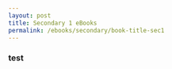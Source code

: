 ```yaml
---
layout: post
title: Secondary 1 eBooks
permalink: /ebooks/secondary/book-title-sec1
---
```


### test